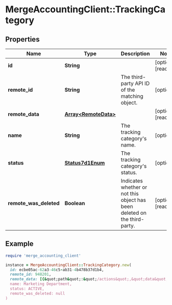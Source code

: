 # MergeAccountingClient::TrackingCategory

## Properties

| Name | Type | Description | Notes |
| ---- | ---- | ----------- | ----- |
| **id** | **String** |  | [optional][readonly] |
| **remote_id** | **String** | The third-party API ID of the matching object. | [optional] |
| **remote_data** | [**Array&lt;RemoteData&gt;**](RemoteData.md) |  | [optional][readonly] |
| **name** | **String** | The tracking category&#39;s name. | [optional] |
| **status** | [**Status7d1Enum**](Status7d1Enum.md) | The tracking category&#39;s status. | [optional] |
| **remote_was_deleted** | **Boolean** | Indicates whether or not this object has been deleted on the third-party. | [optional][readonly] |

## Example

```ruby
require 'merge_accounting_client'

instance = MergeAccountingClient::TrackingCategory.new(
  id: ecbe05ac-62a3-46c5-ab31-4b478b37d1b4,
  remote_id: 948201,
  remote_data: [{&quot;path&quot;:&quot;/actions&quot;,&quot;data&quot;:[&quot;Varies by platform&quot;]}],
  name: Marketing Department,
  status: ACTIVE,
  remote_was_deleted: null
)
```

